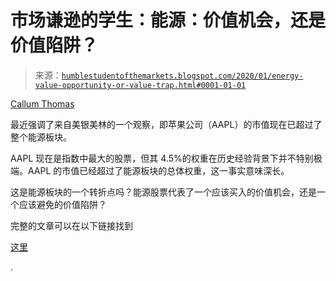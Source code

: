 <!--yml

类别：未分类

date: 2024-05-18 02:22:13

-->

# 市场谦逊的学生：能源：价值机会，还是价值陷阱？

> 来源：[`humblestudentofthemarkets.blogspot.com/2020/01/energy-value-opportunity-or-value-trap.html#0001-01-01`](https://humblestudentofthemarkets.blogspot.com/2020/01/energy-value-opportunity-or-value-trap.html#0001-01-01)

[Callum Thomas](https://twitter.com/callum_thomas/status/1216112055788261376)

最近强调了来自美银美林的一个观察，即苹果公司（AAPL）的市值现在已超过了整个能源板块。

AAPL 现在是指数中最大的股票，但其 4.5%的权重在历史经验背景下并不特别极端。AAPL 的市值已经超过了能源板块的总体权重，这一事实意味深长。

这是能源板块的一个转折点吗？能源股票代表了一个应该买入的价值机会，还是一个应该避免的价值陷阱？

完整的文章可以在以下链接找到

[这里](https://humblestudentofthemarkets.com/2020/01/18/energy-value-opportunity-or-value-trap/)

.
